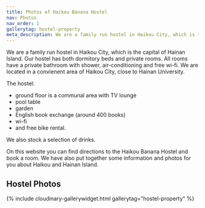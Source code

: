 ```yaml
---
title: Photos of Haikou Banana Hostel
nav: Photos
nav_order: 1
gallerytag: hostel-property
meta_description: We are a family run hostel in Haikou City, which is the capital of Hainan Island. Our hostel has both dormitory beds and private rooms.
---
```


We are a family run hostel in Haikou City, which is the capital of Hainan Island. Our hostel has both dormitory beds and private rooms. All rooms have a private bathroom with shower, air-conditioning and free wi-fi. We are located in a convienent area of Haikou City, close to Hainan University.

The hostel:

- ground floor is a communal area with TV lounge
- pool table
- garden
- English book exchange (around 400 books)
- wi-fi
- and free bike rental.

We also stock a selection of drinks.

On this website you can find directions to the Haikou Banana Hostel and book a room. We have also put together some information and photos for you about Haikou and Hainan Island.

## Hostel Photos

{% include cloudinary-gallerywidget.html gallerytag="hostel-property" %}
